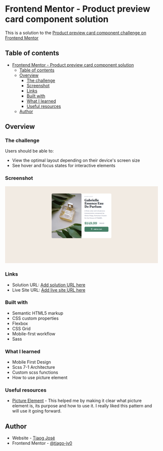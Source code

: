 # Frontend Mentor - Product preview card component solution

This is a solution to the [Product preview card component challenge on Frontend Mentor](https://www.frontendmentor.io/challenges/product-preview-card-component-GO7UmttRfa) 

## Table of contents

- [Frontend Mentor - Product preview card component solution](#frontend-mentor---product-preview-card-component-solution)
  - [Table of contents](#table-of-contents)
  - [Overview](#overview)
    - [The challenge](#the-challenge)
    - [Screenshot](#screenshot)
    - [Links](#links)
    - [Built with](#built-with)
    - [What I learned](#what-i-learned)
    - [Useful resources](#useful-resources)
  - [Author](#author)

## Overview

### The challenge

Users should be able to:

- View the optimal layout depending on their device's screen size
- See hover and focus states for interactive elements

### Screenshot

![](./product-preview.png)


### Links

- Solution URL: [Add solution URL here](https://your-solution-url.com)
- Live Site URL: [Add live site URL here](https://your-live-site-url.com)

### Built with

- Semantic HTML5 markup
- CSS custom properties
- Flexbox
- CSS Grid
- Mobile-first workflow
- Sass

### What I learned

- Mobile First Design
- Scss 7-1 Architecture
- Custom scss functions
- How to use picture element


### Useful resources

- [Picture Element](https://developer.mozilla.org/en-US/docs/Web/HTML/Element/picture) - This helped me by making it clear what picture element is, its purpose and how to use it. I really liked this pattern and will use it going forward.

## Author

- Website - [Tiaog José](https://www.linkedin.com/in/tiago-jvo/)
- Frontend Mentor - [@tiago-jv0](https://www.frontendmentor.io/profile/tiago-jv0)